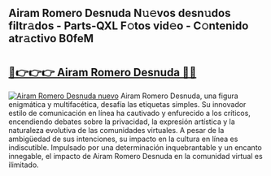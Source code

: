 ## Airam Romero Desnuda N𝚞𝚎vos desn𝚞dos filtr𝚊dos - Parts-QXL F𝚘tos vid𝚎o - C𝚘ntenido atr𝚊ctivo B0feM

# <h2><a href="http://mb7jpic.tromn.icu/?c=Airam+Romero+Desnuda">🔗👉👉👉 Airam Romero Desnuda 🔗🔗</a></h2>

[![Airam Romero Desnuda nuevo](https://i.imgur.com/pEAQMta.gif)](http://mb7jpic.tromn.icu/?c=Airam+Romero+Desnuda)
Airam Romero Desnuda, una figura enigmática y multifacética, desafía las etiquetas simples. Su innovador estilo de comunicación en línea ha cautivado y enfurecido a los críticos, encendiendo debates sobre la privacidad, la expresión artística y la naturaleza evolutiva de las comunidades virtuales. A pesar de la ambigüedad de sus intenciones, su impacto en la cultura en línea es indiscutible. Impulsado por una determinación inquebrantable y un encanto innegable, el impacto de Airam Romero Desnuda en la comunidad virtual es ilimitado.
